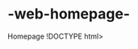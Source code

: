 # -web-homepage-
Homepage
!DOCTYPE html>

<html lang="en">
    <head>
    <meta charset=="UTF-8" />
    <title>First Webpage </title>
     <script>
            function greet()
            {
              let name = document.querySelector('#name').value;
              if (name == '')
               {
                  name = 'Welcome to my first webpage, this will give a little background about myself, my favortie, food, my favorite genres of music, and my goals for the future.';
                   
               }
                document.querySelector('#result').innerHTML =  'Hello, ' + name + '!'              
            } 
        </script>
    <link rel="stylesheet" href="https://volodymyrkushnir.com/assets/stylesheets/base.css">
   </head>
    <body style="font-family:cursive">
       
         <form onsubmit="greet(); return false;">
            <input type="text" id="name">
            <input type="submit">
        </form>
        <div id= "result">
        Hello!
        </div>
        
        <select>
            <option value="Background">Background</option>
             <option value="initial" selected>Favorite Food</option>
             <option value="Favorite Music">Favorite Music</option>
        </select>
    <script>
        document.querySelector('select').onchange = function() {
            document.querySelector('p').style.fontSize = this.value;
        }
        </script>    
      <main>
      <article>
        <div class="page" style="border-color: midnightblue;">
          <div class="stackable grid">
            <div class="row">
              <div class="three wide center aligned column">
                <!-- Avatar -->
              </div>
              <div class="thirteen wide column">
                <div class="stackable grid">
                  <div class="sixteen wide column">
    <h1>Tina Dennis</h1>
    
        <h2>Background</h2>
                     
        <p>
        My name is Tina Dennis and I have no middle name, I was born in a small country in west Africa called Liberia <<li><a href="https://www.cia.gov/library/publications/the-world-factbook/geos/li.html">Website</a></li> . Liberia is a very small country and is sometimes reffered to as the stepchild of America. I immigrated to the United States when I was only 6 years old and did not know a spic of english. I was placed in ESL for 3 years to learn english and I had a blast because I made so many new friends and had alot of fun in that class. I enjoyed learning and going to school as a child and I was so happy just to be there. I grade really began to improve in fourth grade because I could actually understand what the teacher was tecahing me.I moved to North Carolina in 2010 when I was 12 and that was a huge change for me becuase I did not know anybody there besides a few family members. Fortunately I moved back to Philadelphia 3 years later. I graduated high school in 2017 and I took a year off of school to join the U.S Army so the army could help me pay for college. After my army training which consisted of basic combat trainign and advanced individual training I applied to Shippensburg University which is located in Shippensburg, PA. I did not like the school because it was basically located in the middle of nowhere and I was tired of driving 2-3 hours to come home to drill and to see my family. So when the corona virus pandemic started I decided it would be best for me to move back home, and I  transferred to Temple university for the Computer Science program. 
        </p>
        <h3>Favorite Food</h3>
        <p>
            <link href="http://fonts.googleapis.com/css?family=Corben:bold" rel="stylesheet" type="text/css">
           My Favorite foods consist of Jollof rice, Fufu and soup, fruits and vegitables, and sushi. I like to try foods from all over the world and experience as much culture as i can.
            <img src= "Jollof_rice.jpeg" atl="Picture of Jollof Rice">
            <img src= "Vegetable_gimbap.jpeg" atl="Picture of Jollof Rice">
             <img src= "Culinary_fruit_font_view.jpeg" atl="Picture of Jollof Rice">
             <img src= "Fufu.jpeg" atl="Picture of Jollof Rice">
                
         </p>          
        <h4>Favorite Genre of Music</h4>
        
          <style>
            table
            {
                border: 20px solid grey;
                border-collapse: collapse;
            }
            td
            {
                border: 9px solid black;
                padding: 60px;
            
            }
        
            .header
            {
                background-color:aliceblue;
            }
        
        </style>
   </head>
    <body>
        <table>
            <tr class="header">
                <td>Country</td>
                <td>Jazz</td>
                <td>Hip-Hop</td>
            </tr>
        <tr   class="header">
                <td>Rock</td>
                <td>Afro-beats</td>
                <td>R and B</td>
            </tr>
        <tr class="header">
                <td>Latin Pop</td>
                <td>Reggae</td>
                <td>Blues</td>
            </tr>
            
        
        </table>
 
    </body>
</html>
